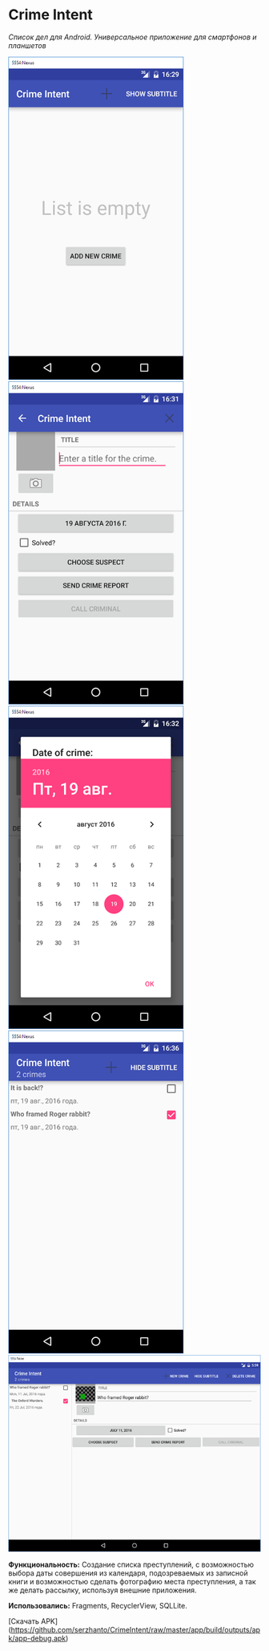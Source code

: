 # Crime Intent
_Список дел для Android. Универсальное приложение для смартфонов и планшетов_

<img src="https://github.com/serzhanto/CrimeIntent/blob/master/screenshot5.png" alt="Pull" />
<img src="https://github.com/serzhanto/CrimeIntent/blob/master/screenshot6.png" alt="Pull" />
<img src="https://github.com/serzhanto/CrimeIntent/blob/master/screenshot7.png" alt="Pull" />
<img src="https://github.com/serzhanto/CrimeIntent/blob/master/screenshot8.png" alt="Pull" />
<img src="https://github.com/serzhanto/CrimeIntent/blob/master/screenshot9.png" alt="Pull" />

**Функциональность:** Создание списка преступлений, с возможностью выбора даты совершения из календаря, подозреваемых из записной книги и возможностью сделать фотографию места преступления, а так же делать рассылку, используя внешние приложения.

**Использовались:** Fragments, RecyclerView, SQLLite.

[Скачать APK] (https://github.com/serzhanto/CrimeIntent/raw/master/app/build/outputs/apk/app-debug.apk)
